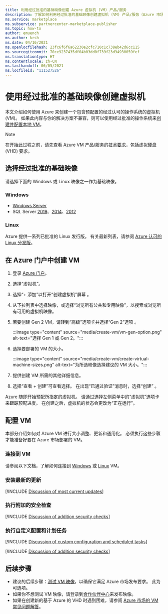```yaml
---
title: 利用经过批准的基础映像创建 Azure 虚拟机 (VM) 产品/服务
description: 了解如何利用经过批准的基础映像创建虚拟机 (VM) 产品/服务（Azure 市场）。
ms.service: marketplace
ms.subservice: partnercenter-marketplace-publisher
ms.topic: how-to
author: emuench
ms.author: krsh
ms.date: 04/16/2021
ms.openlocfilehash: 23fc6f6f6a62230e2cfc710c1c738eb42d6cc115
ms.sourcegitcommit: 70ce9237435df04b03dd0f739f23d34930059fef
ms.translationtype: HT
ms.contentlocale: zh-CN
ms.lasthandoff: 06/05/2021
ms.locfileid: "111527526"
---
```

# <a name="create-a-virtual-machine-using-an-approved-base"></a>使用经过批准的基础映像创建虚拟机

本文介绍如何使用 Azure 来创建一个包含预配置的经过认可的操作系统的虚拟机 (VM)。 如果此内容与你的解决方案不兼容，则可以使用经过批准的操作系统来[创建并配置本地 VM](azure-vm-create-using-own-image.md)。

> [!NOTE]
> 在开始此过程之前，请先查看 Azure VM 产品/服务的[技术要求](marketplace-virtual-machines.md#technical-requirements)，包括虚拟硬盘 (VHD) 要求。

## <a name="select-an-approved-base-image"></a>选择经过批准的基础映像

请选择下面的 Windows 或 Linux 映像之一作为基础映像。

### <a name="windows"></a>Windows

- [Windows Server](https://azuremarketplace.microsoft.com/en-us/marketplace/apps/microsoftwindowsserver.windowsserver?tab=Overview)
- SQL Server [2019](https://azuremarketplace.microsoft.com/marketplace/apps/microsoftsqlserver.sql2019-ws2019?tab=Overview)、[2014](https://azuremarketplace.microsoft.com/marketplace/apps/microsoftsqlserver.sql2014sp3-ws2012r2?tab=Overview)、[2012](https://azuremarketplace.microsoft.com/marketplace/apps/microsoftsqlserver.sql2012sp4-ws2012r2?tab=Overview)

### <a name="linux"></a>Linux

Azure 提供一系列已批准的 Linux 发行版。 有关最新列表，请参阅 [Azure 认可的 Linux 分发版](../virtual-machines/linux/endorsed-distros.md)。

## <a name="create-vm-on-the-azure-portal"></a>在 Azure 门户中创建 VM

1. 登录 [Azure 门户](https://ms.portal.azure.com/)。
2. 选择“虚拟机”。
3. 选择“+ 添加”以打开“创建虚拟机”屏幕 。
4. 从下拉列表中选择映像，或选择“浏览所有公共和专用映像”，以搜索或浏览所有可用的虚拟机映像。
5. 若要创建 Gen 2 VM，请转到“高级”选项卡并选择“Gen 2”选项  。

    :::image type="content" source="media/create-vm/vm-gen-option.png" alt-text="选择 Gen 1 或 Gen 2。":::

6. 选择要部署的 VM 的大小。

    :::image type="content" source="media/create-vm/create-virtual-machine-sizes.png" alt-text="为所选映像选择建议的 VM 大小。":::

7. 提供创建 VM 所需的其他详细信息。
8. 选择“查看 + 创建”可查看选择。 在出现“已通过验证”消息时，选择“创建” 。

Azure 随即开始预配所指定的虚拟机。 请通过选择左侧菜单中的“虚拟机”选项卡来跟踪预配进度。 在创建之后，虚拟机的状态会更改为“正在运行”。

## <a name="configure-the-vm"></a>配置 VM

本部分介绍如何对 Azure VM 进行大小调整、更新和通用化。 必须执行这些步骤才能准备好要在 Azure 市场部署的 VM。

### <a name="connect-to-your-vm"></a>连接到 VM

请参阅以下文档，了解如何连接到 [Windows](../virtual-machines/windows/connect-logon.md) 或 [Linux](../virtual-machines/linux/ssh-from-windows.md#connect-to-your-vm) VM。

### <a name="install-the-most-current-updates"></a>安装最新的更新

[!INCLUDE [Discussion of most current updates](includes/most-current-updates.md)]

### <a name="perform-additional-security-checks"></a>执行附加的安全检查

[!INCLUDE [Discussion of addition security checks](includes/additional-security-checks.md)]

### <a name="perform-custom-configuration-and-scheduled-tasks"></a>执行自定义配置和计划任务

[!INCLUDE [Discussion of custom configuration and scheduled tasks](includes/custom-config.md)]

[!INCLUDE [Discussion of addition security checks](includes/size-connect-generalize.md)]

## <a name="next-steps"></a>后续步骤

- 建议的后续步骤：[测试 VM 映像](azure-vm-image-test.md)，以确保它满足 Azure 市场发布要求。 此为可选项。
- 如果你不想测试 VM 映像，请登录到[合作伙伴中心](https://partner.microsoft.com/)来发布映像。
- 如果在创建新的基于 Azure 的 VHD 时遇到困难，请参阅 [Azure 市场的 VM 常见问题解答](azure-vm-create-faq.md)。
